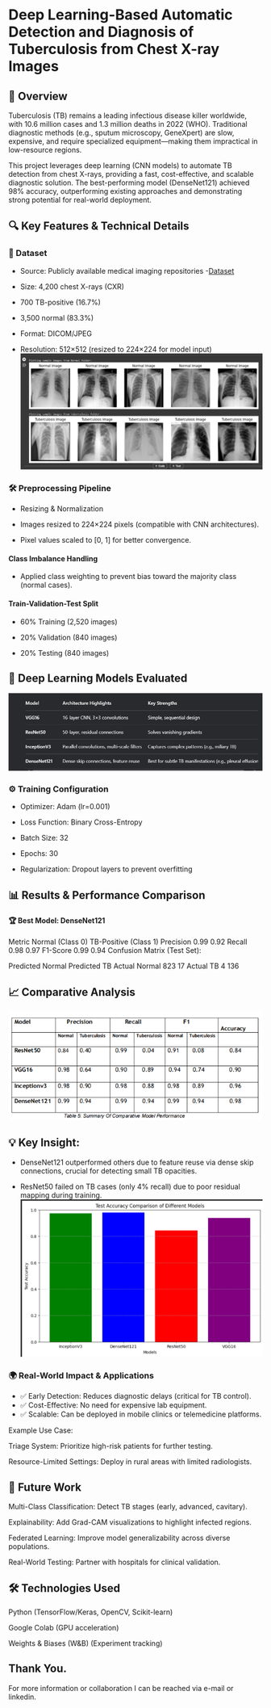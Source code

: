 # Deep Learning-Based Automatic Detection and Diagnosis of Tuberculosis from Chest X-ray Images
## 📌 Overview
Tuberculosis (TB) remains a leading infectious disease killer worldwide, with 10.6 million cases and 1.3 million deaths in 2022 (WHO). Traditional diagnostic methods (e.g., sputum microscopy, GeneXpert) are slow, expensive, and require specialized equipment—making them impractical in low-resource regions.

This project leverages deep learning (CNN models) to automate TB detection from chest X-rays, providing a fast, cost-effective, and scalable diagnostic solution. The best-performing model (DenseNet121) achieved 98% accuracy, outperforming existing approaches and demonstrating strong potential for real-world deployment.

## 🔍 Key Features & Technical Details
### 📂 Dataset
* Source: Publicly available medical imaging repositories
-<a href="https://www.kaggle.com/datasets/tawsifurrahman/tuberculosis-tb-chest-xray-dataset/data">Dataset</a>

* Size: 4,200 chest X-rays (CXR)

* 700 TB-positive (16.7%)

* 3,500 normal (83.3%)

* Format: DICOM/JPEG

* Resolution: 512×512 (resized to 224×224 for model input)
![chest](https://github.com/ahanspaschal/Innovative-approach-to-tuberculosis-detection-using-deep-learning/blob/main/chest.png)

### 🛠 Preprocessing Pipeline
* Resizing & Normalization

* Images resized to 224×224 pixels (compatible with CNN architectures).

* Pixel values scaled to [0, 1] for better convergence.

#### Class Imbalance Handling

* Applied class weighting to prevent bias toward the majority class (normal cases).
  
#### Train-Validation-Test Split

* 60% Training (2,520 images)

* 20% Validation (840 images)
* 20% Testing (840 images)

## 🤖 Deep Learning Models Evaluated
![models](https://github.com/ahanspaschal/Innovative-approach-to-tuberculosis-detection-using-deep-learning/blob/main/models.png)

### ⚙️ Training Configuration
* Optimizer: Adam (lr=0.001)

* Loss Function: Binary Cross-Entropy

* Batch Size: 32

* Epochs: 30

* Regularization: Dropout layers to prevent overfitting

## 📊 Results & Performance Comparison
#### 🏆 Best Model: DenseNet121
Metric	Normal (Class 0)	TB-Positive (Class 1)
Precision	0.99	0.92
Recall	0.98	0.97
F1-Score	0.99	0.94
Confusion Matrix (Test Set):

Predicted Normal	Predicted TB
Actual Normal	823	17
Actual TB	4	136

## 📈 Comparative Analysis
![comparative](https://github.com/ahanspaschal/Innovative-approach-to-tuberculosis-detection-using-deep-learning/blob/main/comparative.png)

## 💡 Key Insight:

* DenseNet121 outperformed others due to feature reuse via dense skip connections, crucial for detecting small TB opacities.

* ResNet50 failed on TB cases (only 4% recall) due to poor residual mapping during training.
![accuracy](https://github.com/ahanspaschal/Innovative-approach-to-tuberculosis-detection-using-deep-learning/blob/main/accuracy.png)

### 🌍 Real-World Impact & Applications
* ✅ Early Detection: Reduces diagnostic delays (critical for TB control).
* ✅ Cost-Effective: No need for expensive lab equipment.
* ✅ Scalable: Can be deployed in mobile clinics or telemedicine platforms.

Example Use Case:

Triage System: Prioritize high-risk patients for further testing.

Resource-Limited Settings: Deploy in rural areas with limited radiologists.

## 🚀 Future Work
Multi-Class Classification: Detect TB stages (early, advanced, cavitary).

Explainability: Add Grad-CAM visualizations to highlight infected regions.

Federated Learning: Improve model generalizability across diverse populations.

Real-World Testing: Partner with hospitals for clinical validation.

## 🛠 Technologies Used
Python (TensorFlow/Keras, OpenCV, Scikit-learn)

Google Colab (GPU acceleration)

Weights & Biases (W&B) (Experiment tracking)





## Thank You.
For more information or collaboration I can be reached via e-mail or linkedin.




